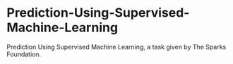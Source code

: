 # Prediction-Using-Supervised-Machine-Learning
Prediction Using Supervised Machine Learning, a task given by The Sparks Foundation.
